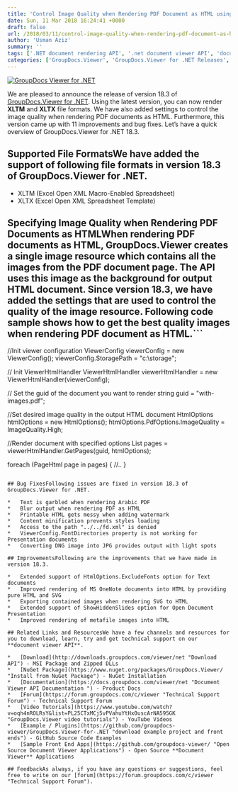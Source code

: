 ```yaml
---
title: 'Control Image Quality when Rendering PDF Document as HTML using GroupDocs.Viewer for .NET 18.3'
date: Sun, 11 Mar 2018 16:24:41 +0000
draft: false
url: /2018/03/11/control-image-quality-when-rendering-pdf-document-as-html-using-groupdocs.viewer-for-.net-18.3/
author: 'Usman Aziz'
summary: ''
tags: ['.NET document rendering API', '.net document viewer API', 'document rendering API', 'document viewer API for .net', 'document viewer API for asp.net']
categories: ['GroupDocs.Viewer', 'GroupDocs.Viewer for .NET Releases', 'GroupDocs.Viewer Product Family']
---
```


[![GroupDocs Viewer for .NET](https://blog.groupdocs.com/wp-content/uploads/sites/4/2016/11/groupdocs-viewer-net.png)](https://www.groupdocs.com/products/viewer/net)

We are pleased to announce the release of version 18.3 of [GroupDocs.Viewer for .NET](https://products.groupdocs.com/viewer/net). Using the latest version, you can now render **XLTM** and **XLTX** file formats. We have also added settings to control the image quality when rendering PDF documents as HTML. Furthermore, this version came up with 11 improvements and bug fixes. Let’s have a quick overview of GroupDocs.Viewer for .NET 18.3.

## Supported File FormatsWe have added the support of following file formats in version 18.3 of GroupDocs.Viewer for .NET.

*   XLTM (Excel Open XML Macro-Enabled Spreadsheet)
*   XLTX (Excel Open XML Spreadsheet Template)

## Specifying Image Quality when Rendering PDF Documents as HTMLWhen rendering PDF documents as HTML, GroupDocs.Viewer creates a single image resource which contains all the images from the PDF document page. The API uses this image as the background for output HTML document. Since version 18.3, we have added the settings that are used to control the quality of the image resource. Following code sample shows how to get the best quality images when rendering PDF document as HTML.```
//Init viewer configuration
ViewerConfig viewerConfig = new ViewerConfig();
viewerConfig.StoragePath = "c:\\storage";
   
// Init ViewerHtmlHandler 
ViewerHtmlHandler viewerHtmlHandler = new ViewerHtmlHandler(viewerConfig);
   
// Set the guid of the document you want to render
string guid = "with-images.pdf";
   
//Set desired image quality in the output HTML document
HtmlOptions htmlOptions = new HtmlOptions();
htmlOptions.PdfOptions.ImageQuality = ImageQuality.High;
  
//Render document with specified options
List pages = viewerHtmlHandler.GetPages(guid, htmlOptions);

foreach (PageHtml page in pages)
{
    //..
}
```For more details on this feature, please visit [this](https://docs.groupdocs.com/viewer/net) documentation article.

## Bug FixesFollowing issues are fixed in version 18.3 of GroupDocs.Viewer for .NET.

*   Text is garbled when rendering Arabic PDF
*   Blur output when rendering PDF as HTML
*   Printable HTML gets messy when adding watermark
*   Content minification prevents styles loading
*   Access to the path "../../fd.xml" is denied
*   ViewerConfig.FontDirectories property is not working for Presentation documents
*   Converting DNG image into JPG provides output with light spots

## ImprovementsFollowing are the improvements that we have made in version 18.3.

*   Extended support of HtmlOptions.ExcludeFonts option for Text documents
*   Improved rendering of MS OneNote documents into HTML by providing pure HTML and SVG
*   Exporting contained images when rendering SVG to HTML
*   Extended support of ShowHiddenSlides option for Open Document Presentation
*   Improved rendering of metafile images into HTML

## Related Links and ResourcesWe have a few channels and resources for you to download, learn, try and get technical support on our **document viewer API**.

*   [Download](http://downloads.groupdocs.com/viewer/net "Download API") - MSI Package and Zipped DLLs
*   [NuGet Package](https://www.nuget.org/packages/GroupDocs.Viewer/ "Install from NuGet Package") - NuGet Installation
*   [Documentation](https://docs.groupdocs.com/viewer/net "Document Viewer API Documentation ") - Product Docs
*   [Forum](https://forum.groupdocs.com/c/viewer "Technical Support Forum") - Technical Support Forum
*   [Video Tutorials](https://www.youtube.com/watch?v=oqh4nROLRsY&list=PL25CTxMCj5vPVahuYtHx0uscArNA595GK "GroupDocs.Viewer video tutorials") - YouTube Videos
*   [Example / Plugins](https://github.com/groupdocs-viewer/GroupDocs.Viewer-for-.NET "download example project and front ends") - GitHub Source Code Examples
*   [Sample Front End Apps](https://github.com/groupdocs-viewer/ "Open Source Document Viewer Applications") - Open Source **Document Viewer** Applications

## FeedbackAs always, if you have any questions or suggestions, feel free to write on our [forum](https://forum.groupdocs.com/c/viewer "Technical Support Forum").




